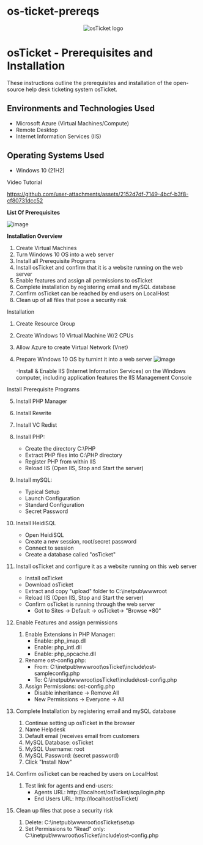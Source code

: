 # os-ticket-prereqs
<p align="center">
<img src="https://i.imgur.com/Clzj7Xs.png" alt="osTicket logo"/>
</p>

<h1>osTicket - Prerequisites and Installation</h1>
These instructions outline the prerequisites and installation of the open-source help desk ticketing system osTicket.<br />


<h2>Environments and Technologies Used</h2>

- Microsoft Azure (Virtual Machines/Compute)
- Remote Desktop
- Internet Information Services (IIS)

<h2>Operating Systems Used </h2>

- Windows 10</b> (21H2)


Video Tutorial


https://github.com/user-attachments/assets/2152d7df-7149-4bcf-b3f8-cf80731dcc52



**List Of Prerequisites** 


![image](https://github.com/user-attachments/assets/7b976a77-2c3c-4ce2-bcf8-41a32fa83966)




**Installation Overview**
 
1. Create Virtual Machines
2. Turn Windows 10 OS into a web server
3. Install all Prerequisite Programs
4. Install osTicket and confirm that it is a website running on the web server
5. Enable features and assign all permissions to osTicket
6. Complete installation by registering email and mySQL database
7. Confirm osTicket can be reached by end users on LocalHost
8. Clean up of all files that pose a security risk




Installation 
1. Create Resource Group 
2. Create Windows 10 Virtual Machine W/2 CPUs
3. Allow Azure to create Virtual Network (Vnet)
4. Prepare Windows 10 OS by turnint it into a web server
   ![image](https://github.com/user-attachments/assets/41b95b5e-337c-4ef0-9eee-d920f934f742)

   -Install & Enable IIS (Internet Information Services) on the Windows computer, including application features the IIS Management Console


Install Prerequisite Programs

5. Install PHP Manager
6. Install Rewrite
7. Install VC Redist
8. Install PHP:
   - Create the directory C:\PHP
   - Extract PHP files into C:\PHP directory
   - Register PHP from within IIS
   - Reload IIS (Open IIS, Stop and Start the server)

9. Install mySQL:
   - Typical Setup
   - Launch Configuration
   - Standard Configuration
   - Secret Password

10. Install HeidiSQL
    - Open HeidiSQL
    - Create a new session, root/secret password
    - Connect to session
    - Create a database called "osTicket"
   
11. Install osTicket and configure it as a website running on this web server
    - Install osTicket
    - Download osTicket
    - Extract and copy "upload" folder to C:\inetpub\wwwroot
    - Reload IIS (Open IIS, Stop and Start the server)
    - Confirm osTicket is running through the web server
      - Got to Sites -> Default -> osTicket-> "Browse *80"

12. Enable Features and assign permissions
    1. Enable Extensions in PHP Manager:
       - Enable: php_imap.dll
       - Enable: php_intl.dll
       - Enable: php_opcache.dll
    2. Rename ost-config.php:
       - From: C:\inetpub\wwwroot\osTicket\include\ost-sampleconfig.php
       - To: C:\inetpub\wwwroot\osTicket\include\ost-config.php
    3. Assign Permissions: ost-config.php
       - Disable inheritance -> Remove All
       - New Permissions -> Everyone -> All
      
13. Complete Installation by registering email and mySQL database
    1. Continue setting up osTicket in the browser
    2. Name Helpdesk
    3. Default email (receives email from customers
    4. MySQL Database: osTicket
    5. MySQL Username: root
    6. MySQL Password: (secret password)
    7. Click "Install Now"
   
14. Confirm osTicket can be reached by users on LocalHost
    1. Test link for agents and end-users:
       - Agents URL: http://localhost/osTicket/scp/login.php
       - End Users URL: http://localhost/osTicket/
      
15. Clean up files that pose a security risk
    1. Delete: C:\inetpub\wwwroot\osTicket\setup
    2. Set Permissions to "Read" only: C:\inetpub\wwwroot\osTicket\include\ost-config.php
  
     




